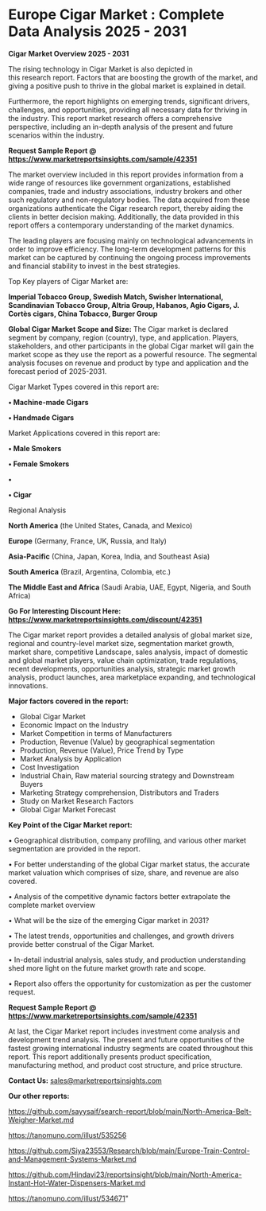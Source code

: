 # Europe Cigar Market : Complete Data Analysis 2025 - 2031

<Strong> Cigar Market Overview 2025 - 2031</strong>

The rising technology in Cigar Market is also depicted in this research report. Factors that are boosting the growth of the market, and giving a positive push to thrive in the global market is explained in detail.

Furthermore, the report highlights on emerging trends, significant drivers, challenges, and opportunities, providing all necessary data for thriving in the industry. This report market research offers a comprehensive perspective, including an in-depth analysis of the present and future scenarios within the industry.

<strong>Request Sample Report @ <a href=https://www.marketreportsinsights.com/sample/42351>https://www.marketreportsinsights.com/sample/42351</a></strong>

The market overview included in this report provides information from a wide range of resources like government organizations, established companies, trade and industry associations, industry brokers and other such regulatory and non-regulatory bodies. The data acquired from these organizations authenticate the Cigar research report, thereby aiding the clients in better decision making. Additionally, the data provided in this report offers a contemporary understanding of the market dynamics.

The leading players are focusing mainly on technological advancements in order to improve efficiency. The long-term development patterns for this market can be captured by continuing the ongoing process improvements and financial stability to invest in the best strategies.

Top Key players of Cigar Market are:

<strong>Imperial Tobacco Group, Swedish Match, Swisher International, Scandinavian Tobacco Group, Altria Group, Habanos, Agio Cigars, J. Cortès cigars, China Tobacco, Burger Group</strong>

<strong><b>Global Cigar Market Scope and Size:</b></strong>
The Cigar market is declared segment by company, region (country), type, and application. Players, stakeholders, and other participants in the global Cigar market will gain the market scope as they use the report as a powerful resource. The segmental analysis focuses on revenue and product by type and application and the forecast period of 2025-2031.

Cigar Market Types covered in this report are:

<strong>•  Machine-made Cigars

•  Handmade Cigars</strong>

Market Applications covered in this report are:

<strong>•  Male Smokers

•  Female Smokers

•  

•  Cigar</strong> 

Regional Analysis

<strong>North America</strong> (the United States, Canada, and Mexico)

<strong>Europe</strong> (Germany, France, UK, Russia, and Italy)

<strong>Asia-Pacific</strong> (China, Japan, Korea, India, and Southeast Asia)

<strong>South America</strong> (Brazil, Argentina, Colombia, etc.)

<strong>The Middle East and Africa</strong> (Saudi Arabia, UAE, Egypt, Nigeria, and South Africa)

<strong>Go For Interesting Discount Here: <a href=https://www.marketreportsinsights.com/discount/42351>https://www.marketreportsinsights.com/discount/42351</a></strong>

The Cigar market report provides a detailed analysis of global market size, regional and country-level market size, segmentation market growth, market share, competitive Landscape, sales analysis, impact of domestic and global market players, value chain optimization, trade regulations, recent developments, opportunities analysis, strategic market growth analysis, product launches, area marketplace expanding, and technological innovations.

<strong><b>Major factors covered in the report:</b></strong>
<ul>
  <li>Global Cigar Market </li>
  <li>Economic Impact on the Industry</li>
  <li>Market Competition in terms of Manufacturers</li>
  <li>Production, Revenue (Value) by geographical segmentation</li>
  <li>Production, Revenue (Value), Price Trend by Type</li>
  <li>Market Analysis by Application</li>
  <li>Cost Investigation</li>
  <li>Industrial Chain, Raw material sourcing strategy and Downstream Buyers</li>
  <li>Marketing Strategy comprehension, Distributors and Traders</li>
  <li>Study on Market Research Factors</li>
  <li>Global Cigar Market Forecast</li>
</ul>

<strong><b>Key Point of the Cigar Market report:</b></strong>

• Geographical distribution, company profiling, and various other market segmentation are provided in the report.

• For better understanding of the global Cigar market status, the accurate market valuation which comprises of size, share, and revenue are also covered.

• Analysis of the competitive dynamic factors better extrapolate the complete market overview

• What will be the size of the emerging Cigar market in 2031?

• The latest trends, opportunities and challenges, and growth drivers provide better construal of the Cigar Market.

• In-detail industrial analysis, sales study, and production understanding shed more light on the future market growth rate and scope.

• Report also offers the opportunity for customization as per the customer request.

<strong>Request Sample Report @ <a href=https://www.marketreportsinsights.com/sample/42351>https://www.marketreportsinsights.com/sample/42351</a></strong>

At last, the Cigar Market report includes investment come analysis and development trend analysis. The present and future opportunities of the fastest growing international industry segments are coated throughout this report. This report additionally presents product specification, manufacturing method, and product cost structure, and price structure.

<strong>Contact Us:</strong>
sales@marketreportsinsights.com

<strong>Our other reports:</strong>

<a href=https://github.com/sayysaif/search-report/blob/main/North-America-Belt-Weigher-Market.md>https://github.com/sayysaif/search-report/blob/main/North-America-Belt-Weigher-Market.md</a>

<a href=https://tanomuno.com/illust/535256>https://tanomuno.com/illust/535256</a>

<a href=https://github.com/Siya23553/Research/blob/main/Europe-Train-Control-and-Management-Systems-Market.md>https://github.com/Siya23553/Research/blob/main/Europe-Train-Control-and-Management-Systems-Market.md</a>

<a href=https://github.com/Hindavi23/reportsinsight/blob/main/North-America-Instant-Hot-Water-Dispensers-Market.md>https://github.com/Hindavi23/reportsinsight/blob/main/North-America-Instant-Hot-Water-Dispensers-Market.md</a>

<a href=https://tanomuno.com/illust/534671>https://tanomuno.com/illust/534671</a>"
